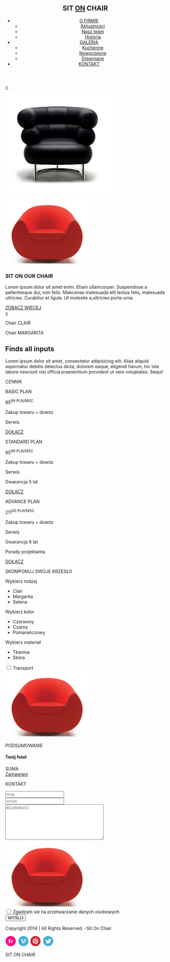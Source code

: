 <!DOCTYPE html>
<html lang="en">
<head>
    <meta charset="UTF-8">
    <title>SitOnChair</title>
    <link rel="stylesheet" href="css/style.css">
    <link rel="stylesheet" href="css/main.css">
    <script src="https://code.jquery.com/jquery-3.3.1.js"
            integrity="sha256-2Kok7MbOyxpgUVvAk/HJ2jigOSYS2auK4Pfzbm7uH60="
            crossorigin="anonymous"></script>
</head>
<body>
<header>
    <nav class="container clearfix">
        <h1>SIT <a href="#">ON</a> CHAIR</h1>
        <ul class="menu">
            <li><a href="#">O FIRMIE</a>
                <ul class="drop-menu">
                    <li><a href="#">Aktualności</a></li>
                    <li><a href="#">Nasz team</a></li>
                    <li><a href="#">Historia</a></li>
                </ul>
            </li>
            <li><a href="#">GALERIA</a>
                <ul class="drop-menu">
                    <li><a href="#">Kuchenne</a></li>
                    <li><a href="#">Nowoczesne</a></li>
                    <li><a href="#">Drewniane</a></li>
                </ul>
            </li>
            <li><a href="#">KONTAKT</a>
            </li>
        </ul>
    </nav>
</header>
<!--Header -------------------------------- -->
<!--Slider -------------------------------- -->
<section class="top_gradient">
    <section class="top_gradient">
        <div class="container">
            <a href="#" id="btn_prev"><</a>
            <div id="gallery">
                <div class="photos">
                    <img src="images/black_chair.png">
                    <img src="images/red_chair.png">
                </div>
            </div>
            <div class="slider_text">
                <h1>SIT <span>ON</span> OUR <span>CHAIR</span></h1>
                <p>Lorem ipsum dolor sit amet enim. Etiam ullamcorper. Suspendisse a pellentesque dui, non felis.
                    Maecenas
                    malesuada elit lectus felis, malesuada ultricies. Curabitur et ligula. Ut molestie a,ultricies porta
                    urna.</p>
                <a href="#">ZOBACZ WIĘCEJ</a>
            </div>
            <a href="#" id="btn_next">></a>
        </div>
    </section>
    <!--Catalog -------------------------------- -->
    <div class="container clearfix">
        <div class="first_box" id="divbox1">
            <p id="pbox1">Chair CLAIR</p>
        </div>
        <div class="second_box" id="divbox2">
            <p id="pbox2">Chair MARGARITA</p>
        </div>
        <div class="third_box">
            <h2>Finds all inputs</h2>
            <p>Lorem ipsum dolor sit amet, consectetur adipisicing elit. Alias aliquid aspernatur debitis delectus
                dicta,
                dolorem eaque, eligendi harum, hic iste labore nesciunt nisi officia praesentium provident ut vero
                voluptates. Sequi!</p>
        </div>
    </div>
    <!--Cennik -------------------------------- -->
    <article>
        <div class="container clearfix">
            <p class="price">CENNIK</p>
            <div class="box" id="pricebox1">
                <div id="box_circle1"></div>
                <div class="circle1"></div>
                <p class="type_plan" id="type_plan1">BASIC PLAN</p>
                <p class="circle_price" id="price_basic">85<sup>99 PLN/MSC</sup></p>
                <div class="plan_options">
                    <p>Zakup towaru + dowóz</p>
                    <p>Serwis</p>
                </div>
                <a href="#" id="add_btn1">DOŁĄCZ</a>
            </div>
            <div class="box" id="pricebox2">
                <div id="box_circle2"></div>
                <div class="circle2"></div>
                <p class="type_plan" id="type_plan2">STANDARD PLAN</p>
                <p class="circle_price" id="price_standard">95<sup>99 PLN/MSC</sup></p>
                <div class="plan_options">
                    <p>Zakup towaru + dowóz</p>
                    <p>Serwis</p>
                    <p>Gwarancja 5 lat</p>
                </div>
                <a href="#" id="add_btn2">DOŁĄCZ</a>
            </div>
            <div class="box" id="pricebox3">
                <div id="box_circle3"></div>
                <div class="circle3"></div>
                <p class="type_plan" id="type_plan3">ADVANCE PLAN</p>
                <p class="circle_price" id="price_advance">211<sup>00 PLN/MSC</sup></p>
                <div class="plan_options">
                    <p>Zakup towaru + dowóz</p>
                    <p>Serwis</p>
                    <p>Gwarancja 6 lat</p>
                    <p>Porady projektanta</p>
                </div>
                <a href="#" id="add_btn3">DOŁĄCZ</a>
            </div>
        </div>
    </article>
    <!--KALKULATOR ----------------------------------->
    <section class="application clearfix container">
        <div class="main_width">
            <section class="choice_part inline">
                <p class="kalkulator">SKOMPONUJ SWOJE KRZESŁO</p>
                <div class="form">
                    <div class="drop_down_list">
                        <span class="list_label">Wybierz rodzaj</span>
                        <span class="list_arrow" id="arrow_chair_type"></span>
                        <ul class="list_panel chair_name">
                            <li data-price="250">Clair</li>
                            <li data-price="320">Margarita</li>
                            <li data-price="400">Selena</li>
                        </ul>
                    </div>
                    <div class="drop_down_list">
                        <span class="list_label">Wybierz kolor</span>
                        <span class="list_arrow" id="arrow_chair_color"></span>
                        <ul class="list_panel chair_colors">
                            <li data-price="20">Czerwony</li>
                            <li data-price="50">Czarny</li>
                            <li data-price="0">Pomarańczowy</li>
                        </ul>
                    </div>
                    <div class="drop_down_list">
                        <span class="list_label">Wybierz materiał</span>
                        <span class="list_arrow" id="arrow_chair_material"></span>
                        <ul class="list_panel chair_fabric">
                            <li data-price="100">Tkanina</li>
                            <li data-price="200">Skóra</li>
                        </ul>
                    </div>
                    <div class="checkbox_block">
                        <input type="checkbox" id="check2" data-transport-price="80">
                        <label for="check2" class="check2">Transport</label>
                    </div>
                </div>
            </section>
            <section class="image_part inline">
                <img src="images/red_chair.png">
            </section>
            <section class="summary_part inline">
                <p class="summary">PODSUMOWANIE</p>
                <div class="summary_panel">
                    <div class="panel_left">
                        <h4 class="title">Twój fotel</h4>
                        <span class="color"></span>
                        <span class="pattern"></span>
                        <span class="transport"></span>
                    </div>
                    <div class="panel_right">
                        <h4 class="title_value"></h4>
                        <span class="color value"></span>
                        <span class="pattern value"></span>
                        <span class="transport value"></span>
                    </div>
                    <div class="sum_label">SUMA</div>
                    <div class="sum"><strong></strong></div>
                </div>
                <a href="" class="green_button">Zamawiam</a>
            </section>
        </div>
    </section>
    <!--FORM ----------------------------------->
    <div id="contact_form" class="container clearfix">
        <p class="contact">KONTAKT</p>
        <form>
            <input type="text" name="name" placeholder="Imię"><br>
            <input type="email" name="e_mail" placeholder="email"><br>
            <textarea name="comments" rows="7" cols="36" placeholder="Wiadomość"></textarea><br>
        </form>
        <div class="send_section clearfix">
            <img src="images/red_chair.png">
            <div class="checkbox_block">
                <input id="check1" type="checkbox">
                <label for="check1">Zgadzam sie na przetwarzanie danych osobowych</label>
            </div>
            <input type="submit" name="submit" value="WYŚLIJ">
        </div>
    </div>
    <!--FOOTER ----------------------------------->
    <footer>
        <div class="container">
            <div class="copyright">
                <p>Copyright 2014 | All Rights Reserved. -Sit On Chair</p>
            </div>
            <div class="logos clearfix">
                <a href="#"><img src="images/flickr.png"></a>
                <a href="#"><img src="images/vimeo.png"></a>
                <a href="#"><img src="images/pinterest.png"></a>
                <a href="#"><img src="images/twitter.png"></a>
            </div>
            <div class="slogan">
                <p>SIT <span>ON</span> CHAIR</p>
            </div>
        </div>
    </footer>
</body>
<script src="js/js.js" type="text/javascript"></script>
</html>
